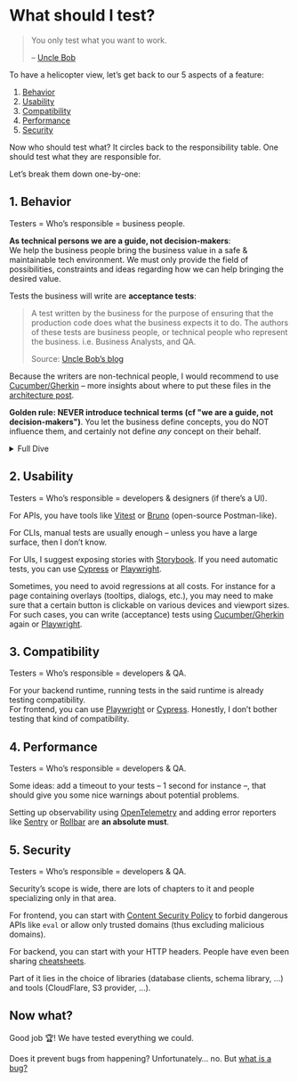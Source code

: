 # What should I test?

> You only test what you want to work.
>
> – [Uncle Bob](https://blog.cleancoder.com/)

<!-- But the asterisk here is: manual testing _is_ testing. Which – we have to be honest –, we do a lot in startups, right? -->

To have a helicopter view, let’s get back to our 5 aspects of a feature:

1. [Behavior](./1-what-is-a-feature.md#_1-behavior)
2. [Usability](./1-what-is-a-feature.md#_2-usability)
3. [Compatibility](./1-what-is-a-feature.md#_3-compatibility)
4. [Performance](./1-what-is-a-feature.md#_4-performance)
5. [Security](./1-what-is-a-feature.md#_5-security)

Now who should test what? It circles back to the responsibility table. One should test what they are responsible for.

Let’s break them down one-by-one:

## 1. Behavior

Testers = Who’s responsible = business people.

**As technical persons we are a guide, not decision-makers**:<br>
We help the business people bring the business value in a safe & maintainable tech environment. We must only provide the field of possibilities, constraints and ideas regarding how we can help bringing the desired value.

Tests the business will write are **acceptance tests**:

> A test written by the business for the purpose of ensuring that the production code does what the business expects it to do. The authors of these tests are business people, or technical people who represent the business. i.e. Business Analysts, and QA.
>
> Source: [Uncle Bob’s blog](https://blog.cleancoder.com/uncle-bob/2017/05/05/TestDefinitions.html)

Because the writers are non-technical people, I would recommend to use [Cucumber/Gherkin](https://cucumber.io/) – more insights about where to put these files in the [architecture post](../building-products/designing-a-resilient-system/index.md).

**Golden rule: NEVER introduce technical terms (cf "we are a guide, not decision-makers")**. You let the business define concepts, you do NOT influence them, and certainly not define _any_ concept on their behalf.

<details>
<summary>Full Dive</summary>

The number of scenarios can rapidly grow 😅.

```gherkin
Feature: Get a list of team members
  As a team member
  I want to check my teammates contact info
  So that I can contact them in case of emergency

  Background:
    Given Mary is an A-team admin
    And Jack is an A-team member
    And Bob is a B-team member

  Scenario: A team member check the list of their teammates
    When Mary checks the A-team's members
    Then she sees Mary and Jack
    And it took less than 500ms # a demo of how to include performance testing

  Scenario: A team member fails checking another team's members
    When Bob checks the A-team's members
    Then Bob sees a "Not Found" error
```

And for admins:

```gherkin
Feature: Manage a team's members
  As a team admin
  I want to manage my team
  So that I am autonomous and do not need to spam support

  Background:
    Given Mary is an A-team admin
    And Jack is an A-team member
    And Bob is a B-team member

  Scenario: A team admin adds a new team member
    When Mary adds Bob
    Then the list contains Mary, Jack and Bob
    And it took less than 500ms # a demo of how to include performance testing

  Scenario: A team admin removes an existing team member
    When Mary removes Jack
    Then the list does not contain Jack
    But the list contains Mary

  Scenario: A team admin promotes a member as admin
    When Mary promotes Jack as team admin
    Then Jack becomes an A-team admin

  Scenario: A team admin revokes admin rights of a member
    When Mary promotes Jack as team admin
    And Mary revokes Jack's admin rights
    Then Jack is still an A-team member

  # Limitations
  Scenario: A team must have 1+ admin
    When Mary is the only team admin
    And Mary revokes Mary's admin rights
    Then Mary sees a "cannot remove last admin" error

  Scenario: A team admin adds a non-existent team member
    When Mary adds Freddy
    Then Mary sees an "unknown person" error

  Scenario: A team admin removes a non-existing team member
    When Mary removes Bob
    Then the list still contains Mary and Jack

  Scenario: A team has maximum 100 members
    Given the A-team has 98 random other team members
    When Mary adds Bob
    Then Mary gets a "team is full" error

  # Access control
  Scenario: A non-admin cannot add a new team member
    When Bob or Jack adds a new team member
    Then he sees a "Forbidden" error

  Scenario: A non-admin cannot remove a team member
    When Bob or Jack removes a team member
    Then he sees a "Forbidden" error
```

</details>

## 2. Usability

Testers = Who’s responsible = developers & designers (if there’s a UI).

For APIs, you have tools like [Vitest](https://vitest.dev/) or [Bruno](https://www.usebruno.com/) (open-source Postman-like).

For CLIs, manual tests are usually enough – unless you have a large surface, then I don’t know.

For UIs, I suggest exposing stories with [Storybook](https://storybook.js.org/). If you need automatic tests, you can use [Cypress](https://www.cypress.io/) or [Playwright](https://playwright.dev/).

Sometimes, you need to avoid regressions at all costs. For instance for a page containing overlays (tooltips, dialogs, etc.), you may need to make sure that a certain button is clickable on various devices and viewport sizes.<br>
For such cases, you can write (acceptance) tests using [Cucumber/Gherkin](https://cucumber.io/) again or [Playwright](https://playwright.dev/).

## 3. Compatibility

Testers = Who’s responsible = developers & QA.

For your backend runtime, running tests in the said runtime is already testing compatibility.<br>
For frontend, you can use [Playwright](https://playwright.dev/) or [Cypress](https://www.cypress.io/). Honestly, I don’t bother testing that kind of compatibility.

## 4. Performance

Testers = Who’s responsible = developers & QA.

Some ideas: add a timeout to your tests – 1 second for instance –, that should give you some nice warnings about potential problems.

Setting up observability using [OpenTelemetry](https://opentelemetry.io/) and adding error reporters like [Sentry](https://sentry.io/) or [Rollbar](https://rollbar.com/) are **an absolute must**.

## 5. Security

Testers = Who’s responsible = developers & QA.

<!-- How, I’m not exactly sure yet, so I will skip this for now. -->

Security’s scope is wide, there are lots of chapters to it and people specializing only in that area.

For frontend, you can start with [Content Security Policy](https://developer.mozilla.org/en-US/docs/Web/HTTP/Guides/CSP) to forbid dangerous APIs like `eval` or allow only trusted domains (thus excluding malicious domains).

For backend, you can start with your HTTP headers. People have even been sharing [cheatsheets](https://cheatsheetseries.owasp.org/cheatsheets/HTTP_Headers_Cheat_Sheet.html).

Part of it lies in the choice of libraries (database clients, schema library, …) and tools (CloudFlare, S3 provider, …).

## Now what?

Good job 🏆! We have tested everything we could.

Does it prevent bugs from happening? Unfortunately… no. But [what is a bug?](./4-what-is-a-bug.md)
